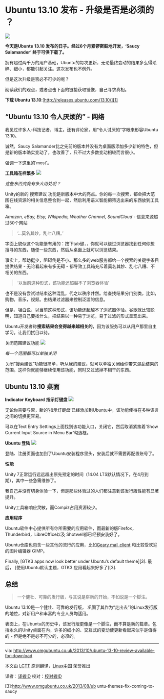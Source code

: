 Ubuntu 13.10 发布 - 升级是否是必须的 ？
================================================================================
![](http://www.omgubuntu.co.uk/wp-content/uploads/2013/10/Screen-Shot-2013-10-16-at-15.43.jpg)

**今天是Ubuntu 13.10 发布的日子。经过6个月紧锣密鼓地开发，‘Saucy Salamander’ 终于可供下载了。**

拥有超过两千万的用户基础，Ubuntu的每次更新，无论最终变动的结果多么得琐碎、细小，都能引起关注。这次发布也不例外。

但是这次升级是否必不可少的呢？

阅读我们的观点，或者点击下面的链接获取镜像，自己寻求真相。

**下载 Ubuntu 13.10**:[http://releases.ubuntu.com/13.10/][1]

## “Ubuntu 13.10 令人厌烦的” - 网络 ##  

我见过许多人-科技记者，博主，还有评论家，用“令人讨厌的”字眼来形容Ubuntu 13.10。  

诚然，Saucy Salamander比之先前的版本并没有为桌面版添加多少新的特色，但是新的版本确实变动了，也改善了，只不过大多数变动相较而言很小。  

强调一下这里的‘most’。

**工具箱花样繁多**
![](http://www.omgubuntu.co.uk/wp-content/uploads/2013/09/as2.jpg)

*这些东西究竟有多大用处呢？*

Unity的新的 搜索建议 功能是新版本中大的亮点。你的每一次搜索，都会把大范围在线资源的相关信息整合到一起，然后利用语义智能把筛选出来的东西放到工具箱。  

*Amazon, eBay, Etsy, Wikipedia, Weather Channel, SoundCloud* - 信息来源超过50个网站  
> ‘…莫名其妙，乱七八糟。’ 

字面上貌似这个功能挺有用的：按下tab键，，你就可以绕过浏览器找到任何你想搜寻的东西，随便一些东西，然后从桌面上就可以浏览结果。

事实上，帮助挺少，阻碍倒是不小。那么多的web服务都给一个搜索的关键字条目提供结果 - 无论看起来有多无碍 - 
都导致工具箱充斥着莫名其妙、乱七八糟、不相关的东西。  
> ‘以当前这种形式，该功能还超越不了浏览器体验’

也不是没有尝试过结束这种混乱，代之以秩序井然。给查找结果分门别类，比如，购物，音乐，视频。由结果过滤器来控制泛滥的信息。

但是，坦白说，以当前这种形式，该功能还超越不了浏览器体验。谷歌就比较聪明，知道自己要找什么，把结果以一种易于浏览，易于过滤的形式呈现出来。

Ubuntu开发者称**搜索结果会变得越来越相关的**，因为该服务可以从用户那里自主学习。让我们拭目以待。

关闭范围建议功能
![](http://www.omgubuntu.co.uk/wp-content/uploads/2013/06/Screen-Shot-2013-06-07-at-12.59.jpg)

*每一个范围都可以单独关闭* 

关闭“搜索建议”功能很简单，听从我的建议，就可以单独关闭给你带来混乱结果的范围。这样你就能够继续使用该功能，同时又过滤掉不相干的东西。  

## Ubuntu 13.10 桌面 ##
**Indicator Keyboard**
**指示灯键盘**
![](http://www.omgubuntu.co.uk/wp-content/uploads/2013/10/a.jpg)

无论你需要与否，新的‘指示灯键盘’已经添加到Ubuntu中，该功能使得在多种语言之间的切换更容易。  

可以在Text Entry Settings上面找到该功能入口，关闭它，然后取消紧挨着‘Show Current Input Source in Menu Bar’勾选框。

**Ubuntu 登陆**
![](http://www.omgubuntu.co.uk/wp-content/uploads/2013/08/Screen-Shot-2013-08-29-at-20.56.45-750x594.png)

登陆、注册页面也加到了Ubuntu安装程序里头，安装后就不需要再配置账号了。  

**性能**

Unity 7正常运行远远超出原先预定的时间（14.04 LTS默认情况下，在4月到期），其中一些急需维修了。

我自己并没有切身体验一下，但是那些体验过的人们都注意到该发行版性能有显著提升。

Unity工具箱响应灵敏，而Compiz占用资源较少。

**应用程序**

Ubuntu软件中心提供所有你所需要的应用软件，而最新的版Firefox，Thunderbird，LibreOffice以及
Shotwell都已经预安装好了。
  
Ubuntu仓库也包含一些其他的流行的应用，比如[Geary mail client][2] 和比较受欢迎的图片编辑器 GIMP。

Finally, [GTK3 apps now look better under Ubuntu’s default theme][3]. 
最后， [使用Ubuntu默认主题，GTK3 应用看起来好多了][3]. 

## 总结 ##
> 一个健壮、可靠的发行版，与其说是崭新的开始，不如说是一个脚注。

Ubuntu 13.10是一个健壮、可靠的发行版， 巩固了其作为“走出去”的Linux发行版的地位，对新用户和丰富的专业人员均适用。  

表面上，在Ubuntu的历史中，该发行版更像是一个脚注，而不算是新的篇章。包括永久的Unity桌面在内，许多的细小的、交互式的变动使更新看起来似乎是值得的 - 但是绝不是必不可少的，必须的。

--------------------------------------------------------------------------------

via: http://www.omgubuntu.co.uk/2013/10/ubuntu-13-10-review-available-for-download

本文由 [LCTT](https://github.com/LCTT/TranslateProject) 原创翻译，[Linux中国](http://linux.cn/) 荣誉推出

译者：[译者ID](https://github.com/l3b2w1) 校对：[校对者ID](https://github.com/校对者ID)

[1]:http://releases.ubuntu.com/13.10/
[2]:http://www.omgubuntu.co.uk/2013/10/geary-0-4-released-with-new-look-new-features
[3]:http://www.omgubuntu.co.uk/2013/08/ub untu-themes-fix-coming-to-saucy